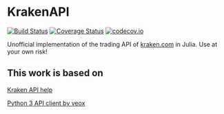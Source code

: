 # KrakenAPI

[![Build Status](https://travis-ci.org/geresdi/KrakenApi.jl.svg?branch=master)](https://travis-ci.org/geresdi/KrakenApi.jl)
[![Coverage Status](https://coveralls.io/repos/geresdi/KrakenAPI.jl/badge.svg?branch=master&service=github)](https://coveralls.io/github/geresdi/KrakenAPI.jl?branch=master)
[![codecov.io](http://codecov.io/github/geresdi/KrakenAPI.jl/coverage.svg?branch=master)](http://codecov.io/github/geresdi/KrakenAPI.jl?branch=master)

Unofficial implementation of the trading API of [kraken.com](https://www.kraken.com) in Julia. Use at your own risk!

## This work is based on

[Kraken API help](https://www.kraken.com/en-us/help/api)

[Python 3 API client by veox](https://github.com/veox/python3-krakenex)
